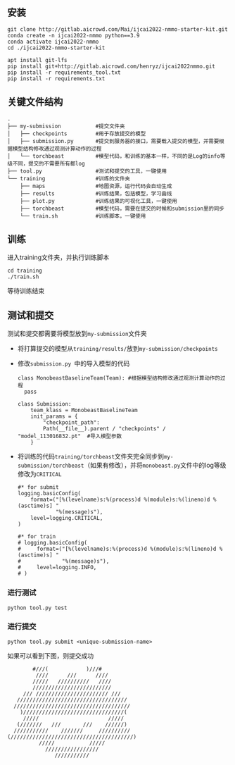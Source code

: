 ## 安装

```
git clone http://gitlab.aicrowd.com/Mai/ijcai2022-nmmo-starter-kit.git
conda create -n ijcai2022-nmmo python==3.9
conda activate ijcai2022-nmmo
cd ./ijcai2022-nmmo-starter-kit

apt install git-lfs
pip install git+http://gitlab.aicrowd.com/henryz/ijcai2022nmmo.git
pip install -r requirements_tool.txt
pip install -r requirements.txt
```



## 关键文件结构

```
.
├── my-submission           #提交文件夹
│   ├── checkpoints         #用于存放提交的模型
│   ├── submission.py       #提交到服务器的接口，需要载入提交的模型，并需要根据模型结构修改通过观测计算动作的过程
│   └── torchbeast          #模型代码，和训练的基本一样，不同的是Log的info等级不同，提交的不需要所有都log
├── tool.py                 #测试和提交的工具，一键使用
└── training                #训练的文件夹
    ├── maps                #地图资源，运行代码会自动生成
    ├── results             #训练结果，包括模型，学习曲线
    ├── plot.py             #训练结果的可视化工具，一键使用
    ├── torchbeast          #模型代码，需要在提交的时候和submission里的同步
    └── train.sh            #训练脚本，一键使用

```



## 训练

进入training文件夹，并执行训练脚本

```
cd training
./train.sh
```

等待训练结束



## 测试和提交

测试和提交都需要将模型放到`my-submission`文件夹

* 将打算提交的模型从`training/results/`放到`my-submission/checkpoints`

* 修改`submission.py `中的导入模型的代码

  ```
  class MonobeastBaselineTeam(Team): #根据模型结构修改通过观测计算动作的过程
  	pass
  
  class Submission:
      team_klass = MonobeastBaselineTeam
      init_params = {
          "checkpoint_path":
          Path(__file__).parent / "checkpoints" / "model_113016832.pt"  #导入模型参数
      }
  ```

* 将训练的代码`training/torchbeast`文件夹完全同步到`my-submission/torchbeast`（如果有修改），并将`monobeast.py`文件中的log等级修改为`CRITICAL`

  ```
  #* for submit
  logging.basicConfig(
      format=("[%(levelname)s:%(process)d %(module)s:%(lineno)d %(asctime)s] "
              "%(message)s"),
      level=logging.CRITICAL,
  )
  
  #* for train
  # logging.basicConfig(
  #     format=("[%(levelname)s:%(process)d %(module)s:%(lineno)d %(asctime)s] "
  #             "%(message)s"),
  #     level=logging.INFO,
  # )
  ```

### 进行测试

```
python tool.py test
```

### 进行提交

```
python tool.py submit <unique-submission-name>
```

如果可以看到下图，则提交成功

```
        #///(            )///#
         ////      ///      ////
        /////   //////////   ////
        /////////////////////////
     /// /////////////////////// ///
   ///////////////////////////////////
  /////////////////////////////////////
    )////////////////////////////////(
     /////                      /////
   (///////   ///       ///    //////)
  ///////////    ///////     //////////
(///////////////////////////////////////)
          /////           /////
            /////////////////
               ///////////
```

